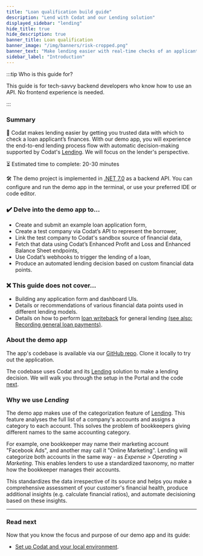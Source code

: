 ```yaml
---
title: "Loan qualification build guide"
description: "Lend with Codat and our Lending solution"
displayed_sidebar: "lending"
hide_title: true
hide_description: true
banner_title: Loan qualification
banner_image: "/img/banners/risk-cropped.png"
banner_text: "Make lending easier with real-time checks of an applicant's finances and automated decision-making"
sidebar_label: "Introduction"
---
```


:::tip Who is this guide for?

This guide is for tech-savvy backend developers who know how to use an API. No frontend experience is needed.

:::

### Summary

🎯 Codat makes lending easier by getting you trusted data with which to check a loan applicant’s finances. With our demo app, you will experience the end-to-end lending process flow with automatic decision-making supported by Codat's [Lending](/lending/overview). We will focus on the lender's perspective.

⏳ Estimated time to complete: 20-30 minutes

🛠️ The demo project is implemented in [.NET 7.0](https://dotnet.microsoft.com/en-us/download/dotnet/7.0) as a backend API. You can configure and run the demo app in the terminal, or use your preferred IDE or code editor.

### ✔️ Delve into the demo app to...

- Create and submit an example loan application form,
- Create a test company via Codat’s API to represent the borrower,
- Link the test company to Codat's sandbox source of financial data,
- Fetch that data using Codat’s Enhanced Profit and Loss and Enhanced Balance Sheet endpoints,
- Use Codat’s webhooks to trigger the lending of a loan,
- Produce an automated lending decision based on custom financial data points.

### ❌ This guide does not cover...

- Building any application form and dashboard UIs.
- Details or recommendations of various financial data points used in different lending models.
- Details on how to perform [loan writeback](/lending/guides/loan-writeback/introduction) for general lending [(see also: Recording general loan payments)](/lending/guides/loan-writeback/record-general-loan).

### About the demo app

The app's codebase is available via our [GitHub repo](https://github.com/codatio/demo-loan-qualification). Clone it locally to try out the application.

The codebase uses Codat and its [Lending](/lending/overview) solution to make a lending decision. We will walk you through the setup in the Portal and the code [next](/guides/loan-qualification/setting-up).

### Why we use _Lending_

The demo app makes use of the categorization feature of [Lending](/lending/overview). This feature analyses the full list of a company's accounts and assigns a category to each account. This solves the problem of bookkeepers giving different names to the same accounting category.

For example, one bookkeeper may name their marketing account "Facebook Ads", and another may call it "Online Marketing". Lending will categorize both accounts in the same way - as _Expense > Operating > Marketing_. This enables lenders to use a standardized taxonomy, no matter how the bookkeeper manages their accounts.

This standardizes the data irrespective of its source and helps you make a comprehensive assessment of your customer's financial health, produce additional insights (e.g. calculate financial ratios), and automate decisioning based on these insights.

---

### Read next

Now that you know the focus and purpose of our demo app and its guide:

- [Set up Codat and your local environment](/lending/guides/loan-qualification/setting-up).
